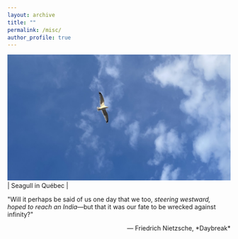 ```yaml
---
layout: archive
title: ""
permalink: /misc/
author_profile: true
---
```


<img src="/images/misc.jpg" alt="Seagull in Québec" class="inline"/>
| Seagull in Québec |




"Will it perhaps be said of us one day that we too, *steering westward, hoped to reach an India*—but that it was our fate to be wrecked against infinity?"

<div style="text-align: right"> — Friedrich Nietzsche, *Daybreak* </div>


